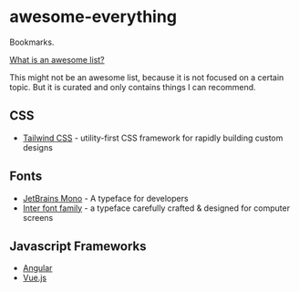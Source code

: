 # awesome-everything

Bookmarks.

[What is an awesome list?](https://github.com/sindresorhus/awesome/blob/master/awesome.md)

This might not be an awesome list, because it is not focused on a certain topic. But it is curated and only contains things I can recommend.


## CSS

 - [Tailwind CSS](https://tailwindcss.com/) - utility-first CSS framework for rapidly building custom designs

## Fonts

 - [JetBrains Mono](https://www.jetbrains.com/lp/mono/) - A typeface for developers
 - [Inter font family](https://rsms.me/inter/) - a typeface carefully crafted & designed for computer screens
 
## Javascript Frameworks

 - [Angular](https://github.com/angular/angular)
 - [Vue.js](https://vuejs.org/)

